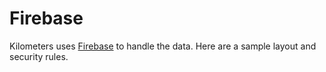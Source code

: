 # Firebase

Kilometers uses [Firebase](https://firebase.com) to handle the data. Here are a sample layout and security rules.
